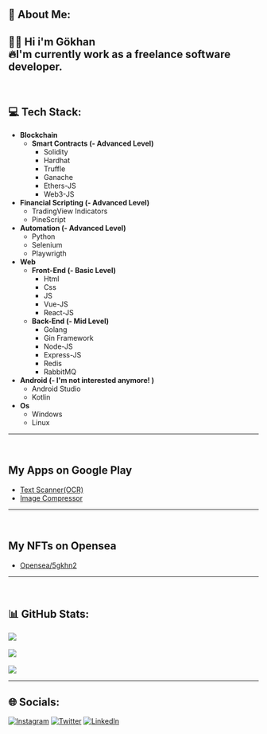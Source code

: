 ## 💫 About Me:
👋🏻 Hi i'm Gökhan<br>
🔥I'm currently work as a freelance software developer.
---
<br>

## 💻 Tech Stack:
- **Blockchain**
  - **Smart Contracts (- Advanced Level)**
    - Solidity
    - Hardhat
    - Truffle
    - Ganache
    - Ethers-JS
    - Web3-JS
- **Financial Scripting (- Advanced Level)**
  - TradingView Indicators
  - PineScript
- **Automation (- Advanced Level)**
  - Python
  - Selenium
  - Playwrigth
- **Web**
  - **Front-End (- Basic Level)**
    - Html 
    - Css
    - JS
    - Vue-JS
    - React-JS
  - **Back-End (- Mid Level)**
    - Golang
    - Gin Framework 
    - Node-JS
    - Express-JS
    - Redis
    - RabbitMQ
- **Android (- I'm not interested anymore! )**
  - Android Studio
  - Kotlin
- **Os**
  - Windows
  - Linux
---
<br>

## My Apps on Google Play
- <a href="https://play.google.com/store/apps/details?id=com.gkhn.textrecognizer">Text Scanner(OCR)</a>
- <a href="https://play.google.com/store/apps/details?id=com.gkhn.imagecompressor">Image Compressor</a>
---
<br>

## My NFTs on Opensea
- <a href="https://opensea.io/5gkhn2">Opensea/5gkhn2</a>
---
<br>

## 📊 GitHub Stats:
![](https://github-readme-stats.vercel.app/api?username=gokhanaltun&theme=dark&hide_border=false&include_all_commits=false&count_private=false)<br><br>
![](https://github-readme-streak-stats.herokuapp.com/?user=gokhanaltun&theme=dark&hide_border=false)<br><br>
![](https://github-readme-stats.vercel.app/api/top-langs/?username=gokhanaltun&theme=dark&hide_border=false&include_all_commits=false&count_private=false&layout=compact)

---

## 🌐 Socials:
[![Instagram](https://img.shields.io/badge/Instagram-%23E4405F.svg?logo=Instagram&logoColor=white)](https://instagram.com/5gkhn2) [![Twitter](https://img.shields.io/badge/Twitter-%231DA1F2.svg?logo=Twitter&logoColor=white)](https://twitter.com/5gkhn2) [![LinkedIn](https://img.shields.io/badge/LinkedIn-%230077B5.svg?logo=linkedin&logoColor=white)](https://www.linkedin.com/in/5gkhn2/) 
